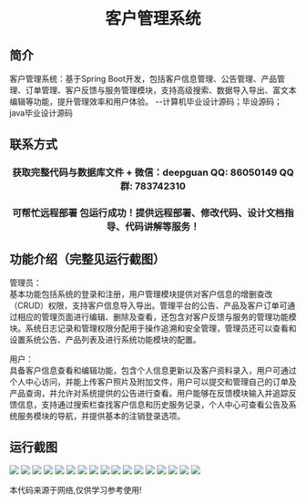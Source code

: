 <p><h1 align="center">客户管理系统</h1></p>

## 简介
客户管理系统：基于Spring Boot开发，包括客户信息管理、公告管理、产品管理、订单管理、客户反馈与服务管理模块，支持高级搜索、数据导入导出、富文本编辑等功能，提升管理效率和用户体验。    --计算机毕业设计源码；毕设源码；java毕业设计源码


## 联系方式
<p><h3 align="center">获取完整代码与数据库文件 + 微信：deepguan QQ: 86050149 QQ群: 783742310</h3></p>
<p><h3 align="center">可帮忙远程部署 包运行成功！提供远程部署、修改代码、设计文档指导、代码讲解等服务！</h3></p>

## 功能介绍（完整见运行截图）
管理员：  
基本功能包括系统的登录和注册，用户管理模块提供对客户信息的增删查改（CRUD）权限，支持客户信息导入导出。管理平台的公告、产品及客户订单可通过相应的管理页面进行编辑、删除及查看，还包含对客户反馈与服务的管理功能模块。系统日志记录和管理权限分配用于操作追溯和安全管理，管理员还可以查看和设置系统公告、产品列表及进行系统功能模块的配置。

用户：  
具备客户信息查看和编辑功能，包含个人信息更新以及客户资料录入，用户可通过个人中心访问，并能上传客户照片及附加文件，用户可以提交和管理自己的订单及产品查询，并允许对系统提供的公告进行查看。用户能够在反馈模块输入并追踪反馈信息，支持通过搜索栏查找客户信息和历史服务记录，个人中心可查看公告及系统服务模块的导航，并提供基本的注销登录选项。


## 运行截图
![](https://bs-1329754181.cos.ap-shanghai.myqcloud.com/spring/CustomerManagementSystem1/img/001.jpg)
![](https://bs-1329754181.cos.ap-shanghai.myqcloud.com/spring/CustomerManagementSystem1/img/002.jpg)
![](https://bs-1329754181.cos.ap-shanghai.myqcloud.com/spring/CustomerManagementSystem1/img/003.jpg)
![](https://bs-1329754181.cos.ap-shanghai.myqcloud.com/spring/CustomerManagementSystem1/img/004.jpg)
![](https://bs-1329754181.cos.ap-shanghai.myqcloud.com/spring/CustomerManagementSystem1/img/005.jpg)
![](https://bs-1329754181.cos.ap-shanghai.myqcloud.com/spring/CustomerManagementSystem1/img/006.jpg)
![](https://bs-1329754181.cos.ap-shanghai.myqcloud.com/spring/CustomerManagementSystem1/img/007.jpg)
![](https://bs-1329754181.cos.ap-shanghai.myqcloud.com/spring/CustomerManagementSystem1/img/008.jpg)
![](https://bs-1329754181.cos.ap-shanghai.myqcloud.com/spring/CustomerManagementSystem1/img/009.jpg)
![](https://bs-1329754181.cos.ap-shanghai.myqcloud.com/spring/CustomerManagementSystem1/img/010.jpg)
![](https://bs-1329754181.cos.ap-shanghai.myqcloud.com/spring/CustomerManagementSystem1/img/011.jpg)
![](https://bs-1329754181.cos.ap-shanghai.myqcloud.com/spring/CustomerManagementSystem1/img/012.jpg)
![](https://bs-1329754181.cos.ap-shanghai.myqcloud.com/spring/CustomerManagementSystem1/img/013.jpg)
![](https://bs-1329754181.cos.ap-shanghai.myqcloud.com/spring/CustomerManagementSystem1/img/014.jpg)
![](https://bs-1329754181.cos.ap-shanghai.myqcloud.com/spring/CustomerManagementSystem1/img/015.jpg)
![](https://bs-1329754181.cos.ap-shanghai.myqcloud.com/spring/CustomerManagementSystem1/img/016.jpg)
![](https://bs-1329754181.cos.ap-shanghai.myqcloud.com/spring/CustomerManagementSystem1/img/017.jpg)

<p>本代码来源于网络,仅供学习参考使用!</p>
